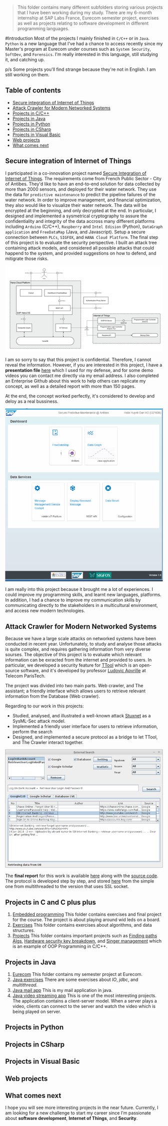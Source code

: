 >This folder contains many different subfolders storing various projects that I have been working during my study. There are my 6-month internship at SAP Labs France, Eurecom semester project, exercises as well as projects relating to software development in different programming languages.

#Introduction
Most of the projects I mainly finished in `C/C++` or in `Java`. `Python` is a new language that I've had a chance to access recently since my Master's program at Eurecom under courses such as `System Security`, `SoftDev`, and `Forensics`. I'm really interested in this language, still studying it, and catching up. 

p/s Some projects you'll find strange because they're not in English. I am still working on them.

## Table of contents
* [Secure integration of Internet of Things](#secure-integration-of-internet-of-things)
* [Attack Crawler for Modern Networked Systems](#attack-crawler-for-modern-networked-systems)
* [Projects in C/C++](#projects-in-c-and-c-plus-plus)
* [Projects in Java](#projects-in-java)
* [Projects in Python](#projects-in-python)
* [Projects in CSharp](#projects-in-sharp)
* [Projects in Visual Basic](#projects-in-visual-basic)
* [Web projects](#web-projects)
* [What comes next](#what-comes-next)

## Secure integration of Internet of Things
I participated in a co-innovation project named [Secure Integration of Internet of Things](http://scn.sap.com/community/labs/blog/2015/06/25/co-innovation-project-on-predictive-analytics-for-pipeline-integrity). The requirements come from French Public Sector - City of Antibes. They'd like to have an end-to-end solution for data collected by more than 2000 sensors, and deployed for their water network. They use the data for `predictive maintenance` to predict the pipeline failures of the water network. In order to improve management, and financial optimization, they also would like to visualize their water network. The data will be encrypted at the beginning, and only decrypted at the end. In particular, I designed and implemented a sysmetrical cryptography to assure the confidentiality and integrity of the data accross many different platforms including `Arduino` (C/C++), `Raspberry` and `Intel Edision` (Python), `DataGraph application` and `FreeDataMap` (Java, and Javascript). Setup a secure connection between `PLCs`, `SIGFOX`, and `HANA Cloud Platform`. The final step of this project is to evaluate the security perspective. I built an attack tree containing attack models, and considered all possible attacks that could happend to the system, and provided suggestions on how to defend, and mitigrate those risks.

![Architecture](https://github.com/dandavid3000/Code/blob/master/images/architecturediagram.png "Architecture Overview")


I am so sorry to say that this project is confidential. Therefore, I cannot reveal the information. However, if you are interested in this project, I have a **presentation file** [here](https://github.com/dandavid3000/Documents/blob/master/SecureIoT/SAP_Defense.pptx) which I used for my defense, and for some demo videos you can contact me directly via my email address. I also completed an Enterprise Github about this work to help others can replicate my concept, as well as a detailed report with more than 150 pages.

At the end, the concept worked perfectly, it's considered to develop and deloy as a real bussiness.

![Application demo](https://github.com/dandavid3000/Code/blob/master/images/Concept.png "Application demo")

I am really into this project because it brought me a lot of experiences. I could improve my programming skills, and learnt new languages, platforms. In addition, I had a chance to improve my communication skills by communicating directly to the stakeholders in a multicultural environment, and access new modern technologies.

## Attack Crawler for Modern Networked Systems
Because we have a large scale attacks on networked systems have been conducted in recent year. Unfortunately, to study and analyse those attacks is quite complex, and requires gathering information from very diverse sourses.
The objective of this project is to evaluate which relevant information can be exracted from the internet and provided to users.
In particular, we developed a security feature for [TTool](http://ttool.telecom-paristech.fr/) which is an open-source software, and it's developed by professor [Ludovic Apvrille](http://perso.telecom-paristech.fr/~apvrille/) at Telecom ParisTech.

The project was divided into two main parts. Web crawler, and The assistant; a friendly interface which allows users to retrieve relevant information from the Database (Web crawler).

Regarding to our work in this projects:
* Studied, analysed, and illustrated a well-known attack [Stuxnet](https://en.wikipedia.org/wiki/Stuxnet) as a SysML-Sec attack model.
* Implemented a friendly user interface for users to retrieve information, perform the search
* Designed, and implemented a secure protocol as a bridge to let TTool, and The Crawler interact together.

![Search feature](https://github.com/dandavid3000/Code/blob/master/images/ExternalSearch.png "Search feature")

The **final report** for this work is available [here](Java/Eurecom/SemesterFinalResult/FullSubmitted_Source/SemesterProjectReport_VO.pdf) along with the [source code](Java/Eurecom/SemesterFinalResult/FullSubmitted_Source/TTool.zip). The protocol is developed step by step, and stored [here](Java/Eurecom/SmallClient_Server/) from the simple one from multithreaded to the version that uses SSL socket.

## Projects in C and C plus plus

1. [Embedded programming](C/EmbeddedProgramming/Exercises)
This folder contains exercises and final project for the course. The project is about playing around wid leds on a board.
2. [Exercises](C/Exercises)
This folder contains exercises about algorithms, and data structures.
3. [Projects](C/Projects)
This folder contains important projects such as [Finding paths Algs](C/Projects/Algorithms), [Hardware security key breakdown](C/Projects/HardwareSec), and [Singer management](C/Projects/SingerManagement) which is an example of OOP Programming in C/C++.

## Projects in Java
1. [Eurecom](Java/Eurecom) This folder contains my semester project at Eurecom.
2. [Java exercises](Java/Projects/Exercises) There are some exercises about *IO*, *jdbc*, and *multithread*.
3. [Java mail app](Java/Projects/Final/JavaMailApp/0941037) This is my mail application in java.
4. [Java video streaming app](Java/Projects/Final/StreamingApplication) This is one of the most interesting projects. The application contains a client-server model. When a server plays a video, clients can connect to the server and watch the video which is being played on server.

## Projects in Python
## Projects in CSharp
## Projects in Visual Basic
## Web projects
## What comes next
I hope you will see more interesting projects in the near future. Currently, I am looking for a new challenge to start my career since I'm passionate about **software development**, **Internet of Things**, and **Security**.
